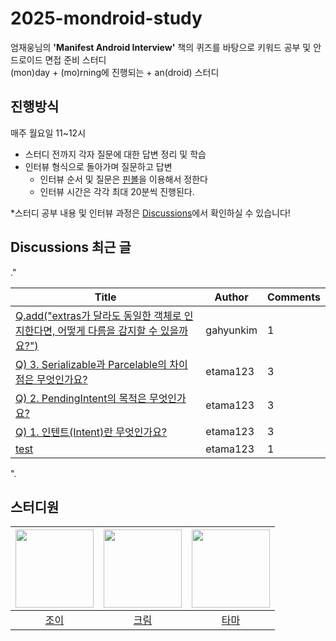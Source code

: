 # 2025-mondroid-study
엄재웅님의 **'Manifest Android Interview'** 책의 퀴즈를 바탕으로 키워드 공부 및 안드로이드 면접 준비 스터디  
(mon)day + (mo)rning에 진행되는 + an(droid) 스터디

## 진행방식
매주 월요일 11~12시

- 스터디 전까지 각자 질문에 대한 답변 정리 및 학습
- 인터뷰 형식으로 돌아가며 질문하고 답변
  - 인터뷰 순서 및 질문은 [핀볼](https://lazygyu.github.io/roulette/)을 이용해서 정한다
  - 인터뷰 시간은 각각 최대 20분씩 진행된다.

*스터디 공부 내용 및 인터뷰 과정은 [Discussions](https://github.com/woowacourse-study/2025-mondroid-study/discussions)에서 확인하실 수 있습니다!

## Discussions 최근 글
<!-- discussions-list-start -->."
| Title | Author | Comments |
|-------|--------|----------|
| [Q.add("extras가 달라도 동일한 객체로 인지한다면, 어떻게 다름을 감지할 수 있을까요?")](https://github.com/woowacourse-study/2025-mondroid-study/discussions/6) | gahyunkim | 1 |
| [Q) 3. Serializable과 Parcelable의 차이점은 무엇인가요?](https://github.com/woowacourse-study/2025-mondroid-study/discussions/5) | etama123 | 3 |
| [Q) 2. PendingIntent의 목적은 무엇인가요?](https://github.com/woowacourse-study/2025-mondroid-study/discussions/4) | etama123 | 3 |
| [Q) 1. 인텐트(Intent)란 무엇인가요?](https://github.com/woowacourse-study/2025-mondroid-study/discussions/3) | etama123 | 3 |
| [test](https://github.com/woowacourse-study/2025-mondroid-study/discussions/2) | etama123 | 1 |
".<!-- discussions-list-end -->

## 스터디원
| <img src="https://github.com/gahyunkim.png" width="125"/> | <img src="https://github.com/ijh1298.png" width="125"/> | <img src="https://github.com/etama123.png" width="125"/> |
|:---------:|:---------:|:---------:|
|[조이](https://github.com/gahyunkim)</br>|[크림](https://github.com/ijh1298)</br>|[타마](https://github.com/etama123)</br>|
</br>
